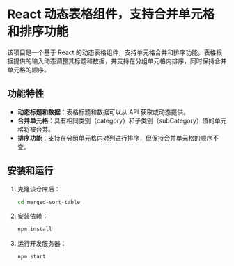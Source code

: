 # React 动态表格组件，支持合并单元格和排序功能

该项目是一个基于 React 的动态表格组件，支持单元格合并和排序功能。表格根据提供的输入动态调整其标题和数据，并支持在分组单元格内排序，同时保持合并单元格的顺序。

## 功能特性

- **动态标题和数据**：表格标题和数据可以从 API 获取或动态提供。
- **合并单元格**：具有相同类别（category）和子类别（subCategory）值的单元格将被合并。
- **排序功能**：支持在分组单元格内对列进行排序，但保持合并单元格的顺序不变。

## 安装和运行

1. 克隆该仓库后：
    ```sh
    cd merged-sort-table
    ```

2. 安装依赖：
    ```sh
    npm install
    ```

3. 运行开发服务器：
    ```sh
    npm start
    ```